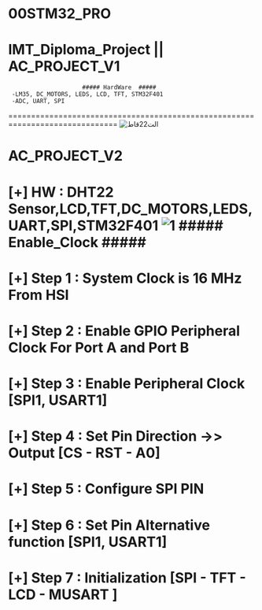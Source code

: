 # 00STM32_PRO

# IMT_Diploma_Project || AC_PROJECT_V1

	                     ##### HardWare  #####
     -LM35, DC_MOTORS, LEDS, LCD, TFT, STM32F401 
     -ADC, UART, SPI
  ==============================================================================
![الت22قاط](https://user-images.githubusercontent.com/56202060/211933189-560f846f-2e43-4828-a220-83d6c65f2248.PNG)
# AC_PROJECT_V2
[+] HW : DHT22 Sensor,LCD,TFT,DC_MOTORS,LEDS,UART,SPI,STM32F401
![1](https://user-images.githubusercontent.com/56202060/211934934-720bfdc1-5f90-4e02-bcdf-c5c9fab825c5.PNG)
	                     ##### Enable_Clock  #####
  ==============================================================================
 # [+] Step 1 : System Clock is 16 MHz From HSI
 # [+] Step 2 : Enable GPIO Peripheral Clock For Port A and Port B
 # [+] Step 3 : Enable Peripheral Clock [SPI1, USART1]
 # [+] Step 4 : Set Pin Direction ->> Output [CS - RST - A0]
 # [+] Step 5 : Configure SPI PIN
 # [+] Step 6 : Set Pin Alternative function [SPI1, USART1]
 # [+] Step 7 : Initialization  [SPI - TFT - LCD - MUSART ]
